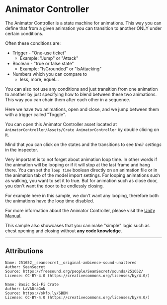# Animator Controller

The Animator Controller is a state machine for animations. This way you can define that from a given animation you can transition to another ONLY under certain conditions.

Often these conditions are:
 - Trigger - "One-use ticket"
    - Example: "Jump" or "Attack"
 - Boolean - "true or false state"
    - Example: "IsGrounded" or "IsAttacking"
 - Numbers which you can compare to
    - less, more, equel... 

You can also not use any conditions and just transition from one animation to another by just specifying how to blend between these two animations. This way you can chain them after each other in a sequence. 

Here we have two animations, open and close, and we jump between them with a trigger called "Toggle".

You can open this Animator Controller asset located at `AnimatorController/Assets/Crate AnimatorController` by double clicing on it.

Mind that you can click on the states and the transitions to see *their settings* in the inspector.

Very important is to not forget about animation loop time. In other words if the animation will be looping or if it will stop at the last frame and hang there. You can set the `loop time` boolean directly on an animation file or in the animation tab of the model import settings. For looping animations such as walking, you want to set it to true. But for animation such as close door, you don't want the door to be endlessly closing.

For example here in this sample, we don't want any looping, therefore both the animations have the loop time disabled. 

For more information about the Animator Controller, please visit the [Unity Manual](https://docs.unity3d.com/Manual/class-AnimatorController.html).

This sample also showcases that you can make "simple" logic such as chest opening and closing without **any code knowledge**.  

---

## Attributions

```
Name: 251652__seansecret__original-ambience-sound-unaltered
Author: SeanSecret
Source: https://freesound.org/people/SeanSecret/sounds/251652/
License: CC-BY-4.0 (https://creativecommons.org/licenses/by/4.0/)

Name: Basic Sci-Fi Crate
Author: LaVADraGoN
Source: https://skfb.ly/SBBM
License: CC-BY-4.0 (https://creativecommons.org/licenses/by/4.0/)
```